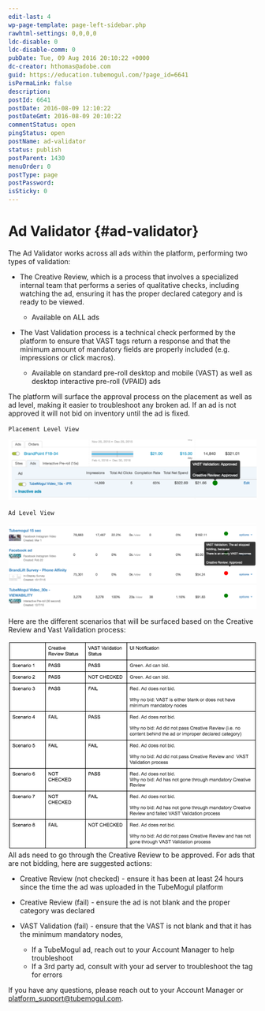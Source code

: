 ```yaml
---
edit-last: 4
wp-page-template: page-left-sidebar.php
rawhtml-settings: 0,0,0,0
ldc-disable: 0
ldc-disable-comm: 0
pubDate: Tue, 09 Aug 2016 20:10:22 +0000
dc-creator: hthomas@adobe.com
guid: https://education.tubemogul.com/?page_id=6641
isPermaLink: false
description: 
postId: 6641
postDate: 2016-08-09 12:10:22
postDateGmt: 2016-08-09 20:10:22
commentStatus: open
pingStatus: open
postName: ad-validator
status: publish
postParent: 1430
menuOrder: 0
postType: page
postPassword: 
isSticky: 0
---
```


# Ad Validator {#ad-validator}

The Ad Validator works across all ads within the platform, performing two types of validation:

* The Creative Review, which is a process that involves a specialized internal team that performs a series of qualitative checks, including watching the ad, ensuring it has the proper declared category and is ready to be viewed.

    * Available on ALL ads

* The Vast Validation process is a technical check performed by the platform to ensure that VAST tags return a response and that the minimum amount of mandatory fields are properly included (e.g. impressions or click macros).

    * Available on standard pre-roll desktop and mobile (VAST) as well as desktop interactive pre-roll (VPAID) ads

The platform will surface the approval process on the placement as well as ad level, making it easier to troubleshoot any broken ad. If an ad is not approved it will not bid on inventory until the ad is fixed.

`Placement Level View`

[ ![Screen Shot 2016-08-23 at 12.08.26 PM](assets/screen-shot-2016-08-23-at-12.08.26-pm1-1024x249.png)](assets/screen-shot-2016-08-23-at-12.08.26-pm1.png)

`Ad Level View`

[ ![Screen Shot 2016-08-23 at 12.09.04 PM](assets/screen-shot-2016-08-23-at-12.09.04-pm-1024x351.png)](assets/screen-shot-2016-08-23-at-12.09.04-pm.png)

 

Here are the different scenarios that will be surfaced based on the Creative Review and Vast Validation process:

[ ![2016-08-23_0903](assets/2016-08-23-0903.png)](assets/2016-08-23-0903.png)
All ads need to go through the Creative Review to be approved. For ads that are not bidding, here are suggested actions:

* Creative Review (not checked) - ensure it has been at least 24 hours since the time the ad was uploaded in the TubeMogul platform
* Creative Review (fail) - ensure the ad is not blank and the proper category was declared
* VAST Validation (fail) - ensure that the VAST is not blank and that it has the minimum mandatory nodes,

    * If a TubeMogul ad, reach out to your Account Manager to help troubleshoot
    * If a 3rd party ad, consult with your ad server to troubleshoot the tag for errors

If you have any questions, please reach out to your Account Manager or platform_support@tubemogul.com. 